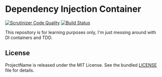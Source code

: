 # Dependency Injection Container

[![Scrutinizer Code Quality](https://scrutinizer-ci.com/g/marcaube/di-container/badges/quality-score.png?b=master)](https://scrutinizer-ci.com/g/marcaube/di-container/?branch=master)
[![Build Status](https://travis-ci.org/marcaube/di-container.svg)](https://travis-ci.org/marcaube/di-container)

This repository is for learning purposes only, I'm just messing around with DI containers and TDD.


## License

ProjectName is released under the MIT License. See the bundled [LICENSE]() file for details.
